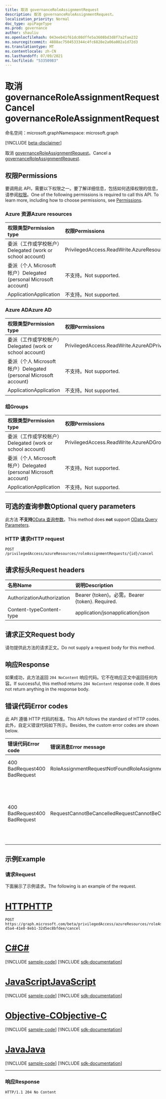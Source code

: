 ```yaml
---
title: 取消 governanceRoleAssignmentRequest
description: 取消 governanceRoleAssignmentRequest。
localization_priority: Normal
doc_type: apiPageType
ms.prod: governance
author: shauliu
ms.openlocfilehash: 043eeb41f61dc08dffe5a3608bd3d8f7a2fae232
ms.sourcegitcommit: 4888ac7504533344c4fc6828e2a06a002a1d72d3
ms.translationtype: MT
ms.contentlocale: zh-CN
ms.lasthandoff: 07/09/2021
ms.locfileid: "53350983"
---
```

# <a name="cancel-governanceroleassignmentrequest"></a><span data-ttu-id="e3b4c-103">取消 governanceRoleAssignmentRequest</span><span class="sxs-lookup"><span data-stu-id="e3b4c-103">Cancel governanceRoleAssignmentRequest</span></span>

<span data-ttu-id="e3b4c-104">命名空间：microsoft.graph</span><span class="sxs-lookup"><span data-stu-id="e3b4c-104">Namespace: microsoft.graph</span></span>

[!INCLUDE [beta-disclaimer](../../includes/beta-disclaimer.md)]

<span data-ttu-id="e3b4c-105">取消 [governanceRoleAssignmentRequest](../resources/governanceroleassignmentrequest.md)。</span><span class="sxs-lookup"><span data-stu-id="e3b4c-105">Cancel a [governanceRoleAssignmentRequest](../resources/governanceroleassignmentrequest.md).</span></span>

## <a name="permissions"></a><span data-ttu-id="e3b4c-106">权限</span><span class="sxs-lookup"><span data-stu-id="e3b4c-106">Permissions</span></span>
<span data-ttu-id="e3b4c-p101">要调用此 API，需要以下权限之一。要了解详细信息，包括如何选择权限的信息，请参阅[权限](/graph/permissions-reference#privileged-access-permissions)。</span><span class="sxs-lookup"><span data-stu-id="e3b4c-p101">One of the following permissions is required to call this API. To learn more, including how to choose permissions, see [Permissions](/graph/permissions-reference#privileged-access-permissions).</span></span>

### <a name="azure-resources"></a><span data-ttu-id="e3b4c-109">Azure 资源</span><span class="sxs-lookup"><span data-stu-id="e3b4c-109">Azure resources</span></span>

| <span data-ttu-id="e3b4c-110">权限类型</span><span class="sxs-lookup"><span data-stu-id="e3b4c-110">Permission type</span></span> | <span data-ttu-id="e3b4c-111">权限</span><span class="sxs-lookup"><span data-stu-id="e3b4c-111">Permissions</span></span> |
|:-------------- |:----------- |
| <span data-ttu-id="e3b4c-112">委派（工作或学校帐户）</span><span class="sxs-lookup"><span data-stu-id="e3b4c-112">Delegated (work or school account)</span></span> | <span data-ttu-id="e3b4c-113">PrivilegedAccess.ReadWrite.AzureResources</span><span class="sxs-lookup"><span data-stu-id="e3b4c-113">PrivilegedAccess.ReadWrite.AzureResources</span></span> |
| <span data-ttu-id="e3b4c-114">委派（个人 Microsoft 帐户）</span><span class="sxs-lookup"><span data-stu-id="e3b4c-114">Delegated (personal Microsoft account)</span></span> | <span data-ttu-id="e3b4c-115">不支持。</span><span class="sxs-lookup"><span data-stu-id="e3b4c-115">Not supported.</span></span> |
| <span data-ttu-id="e3b4c-116">Application</span><span class="sxs-lookup"><span data-stu-id="e3b4c-116">Application</span></span> | <span data-ttu-id="e3b4c-117">不支持。</span><span class="sxs-lookup"><span data-stu-id="e3b4c-117">Not supported.</span></span> |

### <a name="azure-ad"></a><span data-ttu-id="e3b4c-118">Azure AD</span><span class="sxs-lookup"><span data-stu-id="e3b4c-118">Azure AD</span></span>

| <span data-ttu-id="e3b4c-119">权限类型</span><span class="sxs-lookup"><span data-stu-id="e3b4c-119">Permission type</span></span> | <span data-ttu-id="e3b4c-120">权限</span><span class="sxs-lookup"><span data-stu-id="e3b4c-120">Permissions</span></span> |
|:--------------- |:----------- |
| <span data-ttu-id="e3b4c-121">委派（工作或学校帐户）</span><span class="sxs-lookup"><span data-stu-id="e3b4c-121">Delegated (work or school account)</span></span> | <span data-ttu-id="e3b4c-122">PrivilegedAccess.ReadWrite.AzureAD</span><span class="sxs-lookup"><span data-stu-id="e3b4c-122">PrivilegedAccess.ReadWrite.AzureAD</span></span> |
| <span data-ttu-id="e3b4c-123">委派（个人 Microsoft 帐户）</span><span class="sxs-lookup"><span data-stu-id="e3b4c-123">Delegated (personal Microsoft account)</span></span> | <span data-ttu-id="e3b4c-124">不支持。</span><span class="sxs-lookup"><span data-stu-id="e3b4c-124">Not supported.</span></span> |
| <span data-ttu-id="e3b4c-125">Application</span><span class="sxs-lookup"><span data-stu-id="e3b4c-125">Application</span></span> | <span data-ttu-id="e3b4c-126">不支持。</span><span class="sxs-lookup"><span data-stu-id="e3b4c-126">Not supported.</span></span> |

### <a name="groups"></a><span data-ttu-id="e3b4c-127">组</span><span class="sxs-lookup"><span data-stu-id="e3b4c-127">Groups</span></span>

|<span data-ttu-id="e3b4c-128">权限类型</span><span class="sxs-lookup"><span data-stu-id="e3b4c-128">Permission type</span></span> | <span data-ttu-id="e3b4c-129">权限</span><span class="sxs-lookup"><span data-stu-id="e3b4c-129">Permissions</span></span> |
|:-------------- |:----------- |
| <span data-ttu-id="e3b4c-130">委派（工作或学校帐户）</span><span class="sxs-lookup"><span data-stu-id="e3b4c-130">Delegated (work or school account)</span></span> | <span data-ttu-id="e3b4c-131">PrivilegedAccess.ReadWrite.AzureADGroup</span><span class="sxs-lookup"><span data-stu-id="e3b4c-131">PrivilegedAccess.ReadWrite.AzureADGroup</span></span> |
| <span data-ttu-id="e3b4c-132">委派（个人 Microsoft 帐户）</span><span class="sxs-lookup"><span data-stu-id="e3b4c-132">Delegated (personal Microsoft account)</span></span> | <span data-ttu-id="e3b4c-133">不支持。</span><span class="sxs-lookup"><span data-stu-id="e3b4c-133">Not supported.</span></span> |
| <span data-ttu-id="e3b4c-134">Application</span><span class="sxs-lookup"><span data-stu-id="e3b4c-134">Application</span></span> | <span data-ttu-id="e3b4c-135">不支持。</span><span class="sxs-lookup"><span data-stu-id="e3b4c-135">Not supported.</span></span> |

## <a name="optional-query-parameters"></a><span data-ttu-id="e3b4c-136">可选的查询参数</span><span class="sxs-lookup"><span data-stu-id="e3b4c-136">Optional query parameters</span></span>
<span data-ttu-id="e3b4c-137">此方法 **不支持**[OData 查询参数](/graph/query-parameters)。</span><span class="sxs-lookup"><span data-stu-id="e3b4c-137">This method does **not** support [OData Query Parameters](/graph/query-parameters).</span></span>

### <a name="http-request"></a><span data-ttu-id="e3b4c-138">HTTP 请求</span><span class="sxs-lookup"><span data-stu-id="e3b4c-138">HTTP request</span></span>
<!-- { "blockType": "ignored" } -->
```http
POST /privilegedAccess/azureResources/roleAssignmentRequests/{id}/cancel
```

## <a name="request-headers"></a><span data-ttu-id="e3b4c-139">请求标头</span><span class="sxs-lookup"><span data-stu-id="e3b4c-139">Request headers</span></span>
| <span data-ttu-id="e3b4c-140">名称</span><span class="sxs-lookup"><span data-stu-id="e3b4c-140">Name</span></span>       | <span data-ttu-id="e3b4c-141">说明</span><span class="sxs-lookup"><span data-stu-id="e3b4c-141">Description</span></span>|
|:---------------|:----------|
| <span data-ttu-id="e3b4c-142">Authorization</span><span class="sxs-lookup"><span data-stu-id="e3b4c-142">Authorization</span></span>  | <span data-ttu-id="e3b4c-p102">Bearer {token}。必需。</span><span class="sxs-lookup"><span data-stu-id="e3b4c-p102">Bearer {token}. Required.</span></span>|
| <span data-ttu-id="e3b4c-145">Content-type</span><span class="sxs-lookup"><span data-stu-id="e3b4c-145">Content-type</span></span>  | <span data-ttu-id="e3b4c-146">application/json</span><span class="sxs-lookup"><span data-stu-id="e3b4c-146">application/json</span></span>|

## <a name="request-body"></a><span data-ttu-id="e3b4c-147">请求正文</span><span class="sxs-lookup"><span data-stu-id="e3b4c-147">Request body</span></span>
<span data-ttu-id="e3b4c-148">请勿提供此方法的请求正文。</span><span class="sxs-lookup"><span data-stu-id="e3b4c-148">Do not supply a request body for this method.</span></span>

## <a name="response"></a><span data-ttu-id="e3b4c-149">响应</span><span class="sxs-lookup"><span data-stu-id="e3b4c-149">Response</span></span>
<span data-ttu-id="e3b4c-p103">如果成功，此方法返回 `204 NoContent` 响应代码。它不在响应正文中返回任何内容。</span><span class="sxs-lookup"><span data-stu-id="e3b4c-p103">If successful, this method returns `204 NoContent` response code. It does not return anything in the response body.</span></span> 

## <a name="error-codes"></a><span data-ttu-id="e3b4c-152">错误代码</span><span class="sxs-lookup"><span data-stu-id="e3b4c-152">Error codes</span></span>
<span data-ttu-id="e3b4c-153">此 API 遵循 HTTP 代码的标准。</span><span class="sxs-lookup"><span data-stu-id="e3b4c-153">This API follows the standard of HTTP codes.</span></span> <span data-ttu-id="e3b4c-154">此外，自定义错误代码如下所示。</span><span class="sxs-lookup"><span data-stu-id="e3b4c-154">Besides, the custom error codes are shown below.</span></span>

| <span data-ttu-id="e3b4c-155">错误代码</span><span class="sxs-lookup"><span data-stu-id="e3b4c-155">Error code</span></span> | <span data-ttu-id="e3b4c-156">错误消息</span><span class="sxs-lookup"><span data-stu-id="e3b4c-156">Error message</span></span> | <span data-ttu-id="e3b4c-157">详细信息</span><span class="sxs-lookup"><span data-stu-id="e3b4c-157">Details</span></span> |
|:---------- |:------------- |:------- |
| <span data-ttu-id="e3b4c-158">400 BadRequest</span><span class="sxs-lookup"><span data-stu-id="e3b4c-158">400 BadRequest</span></span> | <span data-ttu-id="e3b4c-159">RoleAssignmentRequestNotFound</span><span class="sxs-lookup"><span data-stu-id="e3b4c-159">RoleAssignmentRequestNotFound</span></span> | <span data-ttu-id="e3b4c-160">governanceRoleAssignmentRequest 在系统中不存在。</span><span class="sxs-lookup"><span data-stu-id="e3b4c-160">The governanceRoleAssignmentRequest does not exist in system.</span></span> |
| <span data-ttu-id="e3b4c-161">400 BadRequest</span><span class="sxs-lookup"><span data-stu-id="e3b4c-161">400 BadRequest</span></span> | <span data-ttu-id="e3b4c-162">RequestCannotBeCancelled</span><span class="sxs-lookup"><span data-stu-id="e3b4c-162">RequestCannotBeCancelled</span></span> | <span data-ttu-id="e3b4c-163">仅状态为 、 `Granted` `PendingApproval` 和 `PendingApprovalProvisioning` `PendingAdminDecision` 的请求可以取消。</span><span class="sxs-lookup"><span data-stu-id="e3b4c-163">Only requests in status of `Granted`, `PendingApproval`, `PendingApprovalProvisioning` and `PendingAdminDecision` can be cancelled.</span></span> |

## <a name="example"></a><span data-ttu-id="e3b4c-164">示例</span><span class="sxs-lookup"><span data-stu-id="e3b4c-164">Example</span></span>
### <a name="request"></a><span data-ttu-id="e3b4c-165">请求</span><span class="sxs-lookup"><span data-stu-id="e3b4c-165">Request</span></span>
<span data-ttu-id="e3b4c-166">下面展示了示例请求。</span><span class="sxs-lookup"><span data-stu-id="e3b4c-166">The following is an example of the request.</span></span>

# <a name="http"></a>[<span data-ttu-id="e3b4c-167">HTTP</span><span class="sxs-lookup"><span data-stu-id="e3b4c-167">HTTP</span></span>](#tab/http)
<!-- {
  "blockType": "request",
  "name": "cancel_governanceroleassignmentrequest"
}-->
```http
POST https://graph.microsoft.com/beta/privilegedAccess/azureResources/roleAssignmentRequests/7c53453e-d5a4-41e0-8eb1-32d5ec8bfdee/cancel
```
# <a name="c"></a>[<span data-ttu-id="e3b4c-168">C#</span><span class="sxs-lookup"><span data-stu-id="e3b4c-168">C#</span></span>](#tab/csharp)
[!INCLUDE [sample-code](../includes/snippets/csharp/cancel-governanceroleassignmentrequest-csharp-snippets.md)]
[!INCLUDE [sdk-documentation](../includes/snippets/snippets-sdk-documentation-link.md)]

# <a name="javascript"></a>[<span data-ttu-id="e3b4c-169">JavaScript</span><span class="sxs-lookup"><span data-stu-id="e3b4c-169">JavaScript</span></span>](#tab/javascript)
[!INCLUDE [sample-code](../includes/snippets/javascript/cancel-governanceroleassignmentrequest-javascript-snippets.md)]
[!INCLUDE [sdk-documentation](../includes/snippets/snippets-sdk-documentation-link.md)]

# <a name="objective-c"></a>[<span data-ttu-id="e3b4c-170">Objective-C</span><span class="sxs-lookup"><span data-stu-id="e3b4c-170">Objective-C</span></span>](#tab/objc)
[!INCLUDE [sample-code](../includes/snippets/objc/cancel-governanceroleassignmentrequest-objc-snippets.md)]
[!INCLUDE [sdk-documentation](../includes/snippets/snippets-sdk-documentation-link.md)]

# <a name="java"></a>[<span data-ttu-id="e3b4c-171">Java</span><span class="sxs-lookup"><span data-stu-id="e3b4c-171">Java</span></span>](#tab/java)
[!INCLUDE [sample-code](../includes/snippets/java/cancel-governanceroleassignmentrequest-java-snippets.md)]
[!INCLUDE [sdk-documentation](../includes/snippets/snippets-sdk-documentation-link.md)]

---


### <a name="response"></a><span data-ttu-id="e3b4c-172">响应</span><span class="sxs-lookup"><span data-stu-id="e3b4c-172">Response</span></span>
<!-- {
  "blockType": "response",
  "truncated": false
} -->
```http
HTTP/1.1 204 No Content
```

<!-- uuid: 8fcb5dbc-d5aa-4681-8e31-b001d5168d79
2015-10-25 14:57:30 UTC -->
<!--
{
  "type": "#page.annotation",
  "description": "Cancel governanceRoleAssignmentRequest",
  "keywords": "",
  "section": "documentation",
  "tocPath": "",
  "suppressions": [
  ]
}
-->


